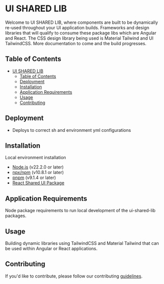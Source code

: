 # UI SHARED LIB

Welcome to UI SHARED LIB, where components are built to be dynamically re-used throughout your UI application builds. Frameworks and design libraries that will qualify to consume these package libs which are Angular and React. The CSS design library being used is Material Tailwind and UI TailwindCSS. More documentation to come and the build progresses.

## Table of Contents
- [UI SHARED LIB](#ui-shared-lib)
  - [Table of Contents](#table-of-contents)
  - [Deployment](#deployment)
  - [Installation](#installation)
  - [Application Requirements](#application-requirements)
  - [Usage](#usage)
  - [Contributing](#contributing)

## Deployment

-   Deploys to correct sh and environment yml configurations

## Installation

Local environment installation

-   [Node.js](https://nodejs.org/) (v22.2.0 or later)
-   [npx/npm](https://www.npmjs.com/) (v10.8.1 or later)
-   [pnpm](https://pnpm.io/) (v9.1.4 or later)
-   [React Shared UI Package](packages/shared-ui/README.md)

## Application Requirements

Node package requirements to run local development of the ui-shared-lib packages.

## Usage

Building dynamic libraries using TailwindCSS and Material Tailwind that can be used within Angular or React applications.

## Contributing
If you'd like to contribute, please follow our contributing [guidelines](CONTRIBUTING.md).